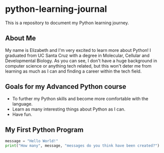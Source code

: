 # python-learning-journal
This is a repository to document my Python learning journey.

## About Me
My name is Elizabeth and I'm very excited to learn more about Python! I graduated from UC Santa Cruz with a degree in Molecular, Cellular and Developmental Biology. As you can see, I don't have a huge background in computer science or anything tech related, but this won't deter me from learning as much as I can and finding a career within the tech field.
## Goals for my Advanced Python course
* To further my Python skills and become more comfortable with the language.
* Learn as many interesting things about Python as I can.
* Have fun.
## My First Python Program
```python
message = "Hello World!"
print("How many", message, "messages do you think have been created?")
```
